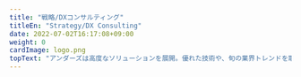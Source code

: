 ```yaml
---
title: "戦略/DXコンサルティング"
titleEn: "Strategy/DX Consulting"
date: 2022-07-02T16:17:08+09:00
weight: 0
cardImage: logo.png
topText: "アンダーズは高度なソリューションを展開。優れた技術や、旬の業界トレンドを取り入れながら、お客様の課題解決につながる提案を行います。丁寧に、粘り強く、コラボレーションやノウハウを駆使。お客様が最適なソリューションを活用できるように徹底サポートします。"
---
```

